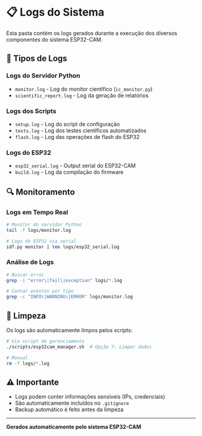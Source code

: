 # 📋 Logs do Sistema

Esta pasta contém os logs gerados durante a execução dos diversos componentes do sistema ESP32-CAM.

## 📁 **Tipos de Logs**

### **Logs do Servidor Python**
- `monitor.log` - Log do monitor científico (`ic_monitor.py`)
- `scientific_report.log` - Log da geração de relatórios

### **Logs dos Scripts**
- `setup.log` - Log do script de configuração
- `tests.log` - Log dos testes científicos automatizados
- `flash.log` - Log das operações de flash do ESP32

### **Logs do ESP32**
- `esp32_serial.log` - Output serial do ESP32-CAM
- `build.log` - Log da compilação do firmware

## 🔍 **Monitoramento**

### **Logs em Tempo Real**
```bash
# Monitor do servidor Python
tail -f logs/monitor.log

# Logs do ESP32 via serial
idf.py monitor | tee logs/esp32_serial.log
```

### **Análise de Logs**
```bash
# Buscar erros
grep -i "error\|fail\|exception" logs/*.log

# Contar eventos por tipo
grep -c "INFO\|WARNING\|ERROR" logs/monitor.log
```

## 🧹 **Limpeza**

Os logs são automaticamente limpos pelos scripts:
```bash
# Via script de gerenciamento
./scripts/esp32cam_manager.sh  # Opção 7: Limpar dados

# Manual
rm -f logs/*.log
```

## ⚠️ **Importante**

- Logs podem conter informações sensíveis (IPs, credenciais)
- São automaticamente incluídos no `.gitignore`
- Backup automático é feito antes da limpeza

---

**Gerados automaticamente pelo sistema ESP32-CAM**

